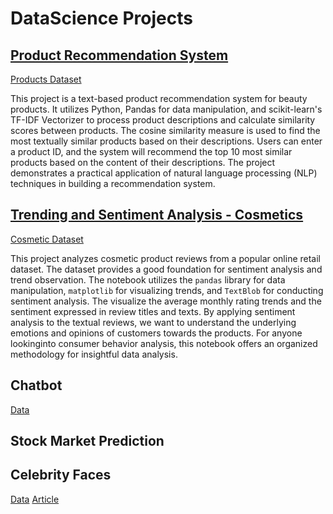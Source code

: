 # DataScience Projects 

## [Product Recommendation System](https://github.com/Ariamestra/DataScience/blob/main/Products/Products.ipynb)
[Products Dataset](https://www.kaggle.com/datasets/mfsoftworks/cosmetic-products/data)

This project is a text-based product recommendation system for beauty products. It utilizes Python, Pandas for data manipulation, and scikit-learn's TF-IDF Vectorizer to process product descriptions and calculate similarity scores between products. The cosine similarity measure is used to find the most textually similar products based on their descriptions. Users can enter a product ID, and the system will recommend the top 10 most similar products based on the content of their descriptions. The project demonstrates a practical application of natural language processing (NLP) techniques in building a recommendation system.

## [Trending and Sentiment Analysis - Cosmetics](https://github.com/Ariamestra/DataScience/blob/main/Cosmetic/Cosmetic.ipynb)
[Cosmetic Dataset](https://www.kaggle.com/datasets/jithinanievarghese/cosmetics-and-beauty-products-reviews-top-brands)

This project analyzes cosmetic product reviews from a popular online retail dataset. The dataset provides a good foundation for sentiment analysis and trend observation. The notebook utilizes the `pandas` library for data manipulation, `matplotlib` for visualizing trends, and `TextBlob` for conducting sentiment analysis. The visualize the average monthly rating trends and the sentiment expressed in review titles and texts. By applying sentiment analysis to the textual reviews, we want to understand the underlying emotions and opinions of customers towards the products. For anyone lookinginto consumer behavior analysis, this notebook offers an organized methodology for insightful data analysis.

## Chatbot
[Data](https://github.com/parulnith/Building-a-Simple-Chatbot-in-Python-using-NLTK)

## Stock Market Prediction

##  Celebrity Faces
[Data](https://www.kaggle.com/datasets/jessicali9530/celeba-dataset)
[Article](https://towardsdatascience.com/celebrity-face-generation-with-deep-convolutional-gans-40b96147a1c9)


